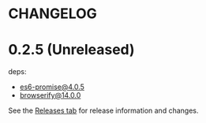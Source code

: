 CHANGELOG
=========

# 0.2.5 (Unreleased)
deps:
- es6-promise@4.0.5
- browserify@14.0.0

See the [Releases tab](https://github.com/tylerFowler/redux-remote-resource/releases) for release information and changes.
